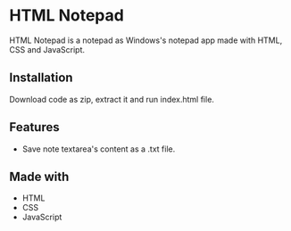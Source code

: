 
# HTML Notepad

HTML Notepad is a notepad as Windows's notepad app made with HTML, CSS and JavaScript.
## Installation

Download code as zip, extract it and run index.html file.

## Features

* Save note textarea's content as a .txt file.

## Made with
* HTML
* CSS
* JavaScript
